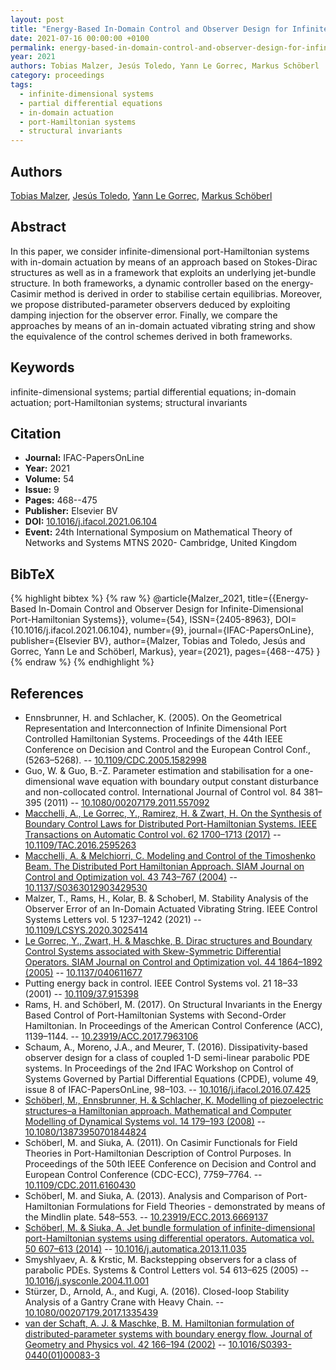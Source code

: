 ```yaml
---
layout: post
title: "Energy-Based In-Domain Control and Observer Design for Infinite-Dimensional Port-Hamiltonian Systems"
date: 2021-07-16 00:00:00 +0100
permalink: energy-based-in-domain-control-and-observer-design-for-infinite-dimensional-port-hamiltonian-systems
year: 2021
authors: Tobias Malzer, Jesús Toledo, Yann Le Gorrec, Markus Schöberl
category: proceedings
tags:
  - infinite-dimensional systems
  - partial differential equations
  - in-domain actuation
  - port-Hamiltonian systems
  - structural invariants
---
```

 
## Authors
[Tobias Malzer](authors/tobias-malzer), [Jesús Toledo](authors/jesus-pablo-toledo-zucco), [Yann Le Gorrec](authors/yann-le-gorrec), [Markus Schöberl](authors/markus-schoberl)
 
## Abstract
In this paper, we consider infinite-dimensional port-Hamiltonian systems with in-domain actuation by means of an approach based on Stokes-Dirac structures as well as in a framework that exploits an underlying jet-bundle structure. In both frameworks, a dynamic controller based on the energy-Casimir method is derived in order to stabilise certain equilibrias. Moreover, we propose distributed-parameter observers deduced by exploiting damping injection for the observer error. Finally, we compare the approaches by means of an in-domain actuated vibrating string and show the equivalence of the control schemes derived in both frameworks.
 
## Keywords
infinite-dimensional systems; partial differential equations; in-domain actuation; port-Hamiltonian systems; structural invariants
 
## Citation
- **Journal:** IFAC-PapersOnLine
- **Year:** 2021
- **Volume:** 54
- **Issue:** 9
- **Pages:** 468--475
- **Publisher:** Elsevier BV
- **DOI:** [10.1016/j.ifacol.2021.06.104](https://doi.org/10.1016/j.ifacol.2021.06.104)
- **Event:** 24th International Symposium on Mathematical Theory of Networks and Systems MTNS 2020- Cambridge, United Kingdom
 
## BibTeX
{% highlight bibtex %}
{% raw %}
@article{Malzer_2021,
  title={{Energy-Based In-Domain Control and Observer Design for Infinite-Dimensional Port-Hamiltonian Systems}},
  volume={54},
  ISSN={2405-8963},
  DOI={10.1016/j.ifacol.2021.06.104},
  number={9},
  journal={IFAC-PapersOnLine},
  publisher={Elsevier BV},
  author={Malzer, Tobias and Toledo, Jesús and Gorrec, Yann Le and Schöberl, Markus},
  year={2021},
  pages={468--475}
}
{% endraw %}
{% endhighlight %}
 
## References
- Ennsbrunner, H. and Schlacher, K. (2005). On the Geometrical Representation and Interconnection of Infinite Dimensional Port Controlled Hamiltonian Systems. Proceedings of the 44th IEEE Conference on Decision and Control and the European Control Conf., (5263–5268). -- [10.1109/CDC.2005.1582998](https://doi.org/10.1109/CDC.2005.1582998)
- Guo, W. & Guo, B.-Z. Parameter estimation and stabilisation for a one-dimensional wave equation with boundary output constant disturbance and non-collocated control. International Journal of Control vol. 84 381–395 (2011) -- [10.1080/00207179.2011.557092](https://doi.org/10.1080/00207179.2011.557092)
- [Macchelli, A., Le Gorrec, Y., Ramirez, H. & Zwart, H. On the Synthesis of Boundary Control Laws for Distributed Port-Hamiltonian Systems. IEEE Transactions on Automatic Control vol. 62 1700–1713 (2017)](on-the-synthesis-of-boundary-control-laws-for-distributed-port-hamiltonian-systems) -- [10.1109/TAC.2016.2595263](https://doi.org/10.1109/TAC.2016.2595263)
- [Macchelli, A. & Melchiorri, C. Modeling and Control of the Timoshenko Beam. The Distributed Port Hamiltonian Approach. SIAM Journal on Control and Optimization vol. 43 743–767 (2004)](modeling-and-control-of-the-timoshenko-beam-the-distributed-port-hamiltonian-approach) -- [10.1137/S0363012903429530](https://doi.org/10.1137/S0363012903429530)
- Malzer, T., Rams, H., Kolar, B. & Schoberl, M. Stability Analysis of the Observer Error of an In-Domain Actuated Vibrating String. IEEE Control Systems Letters vol. 5 1237–1242 (2021) -- [10.1109/LCSYS.2020.3025414](https://doi.org/10.1109/LCSYS.2020.3025414)
- [Le Gorrec, Y., Zwart, H. & Maschke, B. Dirac structures and Boundary Control Systems associated with Skew-Symmetric Differential Operators. SIAM Journal on Control and Optimization vol. 44 1864–1892 (2005)](dirac-structures-and-boundary-control-systems-associated-with-skew-symmetric-differential-operators) -- [10.1137/040611677](https://doi.org/10.1137/040611677)
- Putting energy back in control. IEEE Control Systems vol. 21 18–33 (2001) -- [10.1109/37.915398](https://doi.org/10.1109/37.915398)
- Rams, H. and Schöberl, M. (2017). On Structural Invariants in the Energy Based Control of Port-Hamiltonian Systems with Second-Order Hamiltonian. In Proceedings of the American Control Conference (ACC), 1139–1144. -- [10.23919/ACC.2017.7963106](https://doi.org/10.23919/ACC.2017.7963106)
- Schaum, A., Moreno, J.A., and Meurer, T. (2016). Dissipativity-based observer design for a class of coupled 1-D semi-linear parabolic PDE systems. In Proceedings of the 2nd IFAC Workshop on Control of Systems Governed by Partial Differential Equations (CPDE), volume 49, issue 8 of IFAC-PapersOnLine, 98–103. -- [10.1016/j.ifacol.2016.07.425](https://doi.org/10.1016/j.ifacol.2016.07.425)
- [Schöberl, M., Ennsbrunner, H. & Schlacher, K. Modelling of piezoelectric structures–a Hamiltonian approach. Mathematical and Computer Modelling of Dynamical Systems vol. 14 179–193 (2008)](modelling-of-piezoelectric-structures-a-hamiltonian-approach) -- [10.1080/13873950701844824](https://doi.org/10.1080/13873950701844824)
- Schöberl, M. and Siuka, A. (2011). On Casimir Functionals for Field Theories in Port-Hamiltonian Description of Control Purposes. In Proceedings of the 50th IEEE Conference on Decision and Control and European Control Conference (CDC-ECC), 7759–7764. -- [10.1109/CDC.2011.6160430](https://doi.org/10.1109/CDC.2011.6160430)
- Schöberl, M. and Siuka, A. (2013). Analysis and Comparison of Port-Hamiltonian Formulations for Field Theories - demonstrated by means of the Mindlin plate. 548–553. -- [10.23919/ECC.2013.6669137](https://doi.org/10.23919/ECC.2013.6669137)
- [Schöberl, M. & Siuka, A. Jet bundle formulation of infinite-dimensional port-Hamiltonian systems using differential operators. Automatica vol. 50 607–613 (2014)](jet-bundle-formulation-of-infinite-dimensional-port-hamiltonian-systems-using-differential-operators) -- [10.1016/j.automatica.2013.11.035](https://doi.org/10.1016/j.automatica.2013.11.035)
- Smyshlyaev, A. & Krstic, M. Backstepping observers for a class of parabolic PDEs. Systems &amp; Control Letters vol. 54 613–625 (2005) -- [10.1016/j.sysconle.2004.11.001](https://doi.org/10.1016/j.sysconle.2004.11.001)
- Stürzer, D., Arnold, A., and Kugi, A. (2016). Closed-loop Stability Analysis of a Gantry Crane with Heavy Chain. -- [10.1080/00207179.2017.1335439](https://doi.org/10.1080/00207179.2017.1335439)
- [van der Schaft, A. J. & Maschke, B. M. Hamiltonian formulation of distributed-parameter systems with boundary energy flow. Journal of Geometry and Physics vol. 42 166–194 (2002)](hamiltonian-formulation-of-distributed-parameter-systems-with-boundary-energy-flow) -- [10.1016/S0393-0440(01)00083-3](https://doi.org/10.1016/S0393-0440(01)00083-3)

